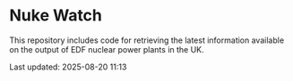 # Nuke Watch

This repository includes code for retrieving the latest information available on the output of EDF nuclear power plants in the UK.

Last updated: 2025-08-20 11:13